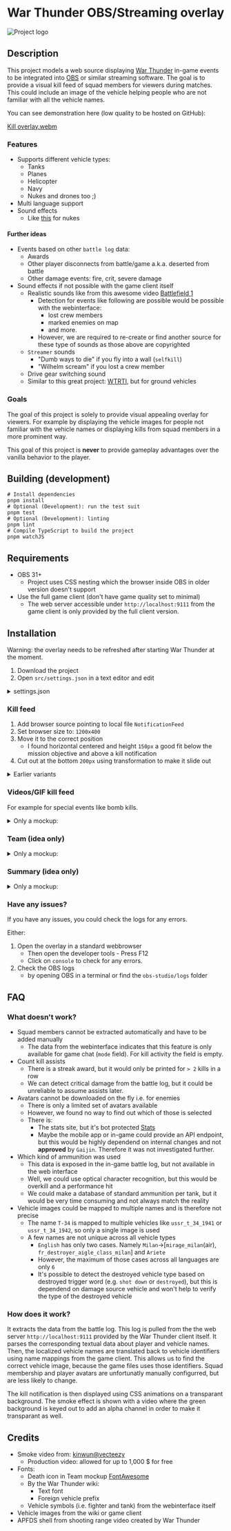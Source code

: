 # War Thunder OBS/Streaming overlay

![Project logo](https://github.com/user-attachments/assets/6b1a4727-3f88-4fd7-9ba9-22092f6dd238)

## Description

This project models a web source displaying [War Thunder](https://warthunder.com/) in-game events to be integrated into
[OBS](https://obsproject.com/) or similar streaming software. The goal is to provide a visual kill feed of squad members for viewers during matches.
This could include an image of the vehicle helping people who are not familiar with all the vehicle names.

You can see demonstration here (low quality to be hosted on GitHub):

[Kill overlay.webm](https://github.com/user-attachments/assets/f61f20fa-680b-49d0-852d-6f0a91345aa2)

### Features

-   Supports different vehicle types:
    -   Tanks
    -   Planes
    -   Helicopter
    -   Navy
    -   Nukes and drones too ;)
-   Multi language support
-   Sound effects
    -   Like [this](https://www.youtube.com/watch?v=e-ZLycuRLwc) for nukes

#### Further ideas

-   Events based on other `battle log` data:
    -   Awards
    -   Other player disconnects from battle/game a.k.a. deserted from battle
    -   Other damage events: fire, crit, severe damage
-   Sound effects if not possible with the game client itself
    -   Realistic sounds like from this awesome video [Battlefield 1](https://www.youtube.com/watch?v=J2JBmYt2Z44)
        -   Detection for events like following are possible would be possible with the webinterface:
            -   lost crew members
            -   marked enemies on map
            -   and more.
        -   However, we are required to re-create or find another source for these type of sounds as those above are copyrighted
    -   `Streamer` sounds
        -   "Dumb ways to die" if you fly into a wall (`selfkill`)
        -   "Wilhelm scream" if you lost a crew member
    -   Drive gear switching sound
    -   Similar to this great project: [WTRTI](https://github.com/MeSoftHorny/WTRTI/), but for ground vehicles

### Goals

The goal of this project is solely to provide visual appealing overlay for viewers. For example by displaying the vehicle
images for people not familiar with the vehicle names or displaying kills from squad members in a more prominent way.

This goal of this project is **never** to provide gameplay advantages over the vanilla behavior to the player.

## Building (development)

```shell
# Install dependencies
pnpm install
# Optional (Development): run the test suit
pnpm test
# Optional (Development): linting
pnpm lint
# Compile TypeScript to build the project
pnpm watchJS
```

## Requirements

* OBS 31+
    * Project uses CSS nesting which the browser inside OBS in older version doesn't support
* Use the full game client (don't have game quality set to minimal)
    * The web server accessible under `http://localhost:9111` from the game client is only provided by the full client version.

## Installation

Warning: the overlay needs to be refreshed after starting War Thunder at the moment.

1. Download the project
2. Open `src/settings.json` in a text editor and edit
<details>
<summary>
settings.json
</summary>

```jsonc
{
    // required to read the battle log, available language identifiers can be retrieved from "src/mappings" folder based on the file names
    "lang": "german",
    // list of your squad and you and the corresponding avatar names
    "squad": [
        {
            // again username without squadron tag
            "username": "TuxCode",
            // Avatar name can be extracted from: https://warthunder.com/de/community/userinfo?nick=TuxCode
            // and opening getting the image url like opening it in a new tab
            "avatar": "cardicon_esport_drops"
        },
        {
            "username": "Wingman",
            "avatar": "cardicon_bundeswehr_infantryman"
        }
    ],
    // what should happen for certain game events
    "events": [
        {
            // <kill|firstblood|nuke>
            "event": "kill",
            // Either one of those <me|squad|all>
            "src": "squad"
        },
        {
            "event": "firstblood",
            "src": "me",
            "sound": [
                {
                    // sound file from src/assets/sound
                    "file": "xyz.opus",
                    // percentage value from 0-100%
                    "volume": 10
                }
            ]
        },
        {
            "event": "nuke",
            "src": "all",
            "sound": [
                // if multiple sounds are given, a random one will be played
                {
                    "file": "xyz.opus",
                    "volume": 10
                },
                {
                    "file": "xyz.opus",
                    "volume": 10
                }
            ]
        }
    ]
}
```
</details>

### Kill feed

1. Add browser source pointing to local file `NotificationFeed`
2. Set browser size to: `1200x400`
3. Move it to the correct position
    - I found horizontal centered and height `150px` a good fit below the mission objective and above a kill notification
4. Cut out at the bottom `200px` using transformation to make it slide out

<details>
<summary>
Earlier variants
</summary>

![2Avatars.avif](https://github.com/user-attachments/assets/e64fcdfb-8f27-4b25-b041-009b55e90593)

![Single line.avif](https://github.com/user-attachments/assets/e6c15087-ea43-4655-b6cf-b57c008c4ab9)
</details>

### Videos/GIF kill feed

For example for special events like bomb kills.

<details>
<summary>
Only a mockup:
</summary>

[Video killfeed.avif](https://github.com/user-attachments/assets/ff106699-cd60-4e57-93d8-7ea4d4802ba6)

</details>

### Team (idea only)

<details>
<summary>
Only a mockup:
</summary>

![Squad.avif](https://github.com/user-attachments/assets/9fe25aef-86f5-472b-b982-c49e394f61d6)

</details>

### Summary (idea only)

<details>
<summary>
Only a mockup:
</summary>

![Summary.avif](https://github.com/user-attachments/assets/66c67265-050d-4ce4-b393-03100e5626d8)

</details>

### Have any issues?

If you have any issues, you could check the logs for any errors.

Either:
1. Open the overlay in a standard webbrowser
    * Then open the developer tools - Press F12
    * Click on `console` to check for any errors.
2. Check the OBS logs
    * by opening OBS in a terminal or find the `obs-studio/logs` folder

## FAQ

### What doesn't work?

-   Squad members cannot be extracted automatically and have to be added manually
    -   The data from the webinterface indicates that this feature is only available for game chat (`mode` field).
        For kill activity the field is empty.
-   Count kill assists
    -   There is a streak award, but it would only be printed for `> 2` kills in a row
    -   We can detect critical damage from the battle log, but it could be unreliable to assume assists later.
-   Avatars cannot be downloaded on the fly i.e. for enemies
    -   There is only a limited set of avatars available
    -   However, we found no way to find out which of those is selected
    -   There is:
        -   The stats site, but it's bot protected [Stats](https://warthunder.com/de/community/userinfo?nick=TuxCode)
        -   Maybe the mobile app or in-game could provide an API endpoint, but this would be highly
            dependend on internal changes and not **approved** by `Gaijin`. Therefore it was not investigated further.
-   Which kind of ammunition was used
    -   This data is exposed in the in-game battle log, but not available in the web interface
    -   Well, we could use optical character recognition, but this would be overkill and a performance hit
    -   We could make a database of standard ammunition per tank, but it would be very time consuming and not always match the reality
-   Vehicle images could be mapped to multiple names and is therefore not precise
    -   The name `T-34` is mapped to multiple vehicles like `ussr_t_34_1941` or `ussr_t_34_1942`, so only a single image is used
    -   A few names are not unique across all vehicle types
        -   `English` has only two cases. Namely `Milan`->[`mirage_milan`(air), `fr_destroyer_aigle_class_milan`] and `Ariete`
        -   However, the maximum of those cases across all languages are only `6`
        -   It's possible to detect the destroyed vehicle type based on destroyed trigger word (e.g. `shot down` or `destroyed`), but this is dependend on
        damage source vehicle and won't help to verify the type of the destroyed vehicle

### How does it work?

It extracts the data from the battle log. This log is pulled from the the web server `http://localhost:9111` provided
by the War Thunder client itself. It parses the corresponding textual data about player and vehicle names. Then, the localized vehicle
names are translated back to vehicle identifiers using name mappings from the game client. This allows us to find the correct vehicle image,
because the game files uses those identifiers. Squad membership and player avatars are unfortunatly manually configurred, but are less likely to change.

The kill notification is then displayed using CSS animations on a transparant background. The smoke effect is shown with a video where
the green background is keyed out to add an alpha channel in order to make it transparant as well.

## Credits

-   Smoke video from: [kinwun@vecteezy](https://www.vecteezy.com/video/40944070-muzzle-flash-on-green-background)
    -   Production video: allowed for up to 1,000 $ for free
-   Fonts:
    -   Death icon in Team mockup [FontAwesome](https://fontawesome.com/icons/skull-crossbones?f=classic&s=solid)
    -   By the War Thunder wiki:
        -   Text font
        -   Foreign vehicle prefix
    -   Vehicle symbols (i.e. fighter and tank) from the webinterface itself
-   Vehicle images from the wiki or game client
-   APFDS shell from shooting range video created by War Thunder
